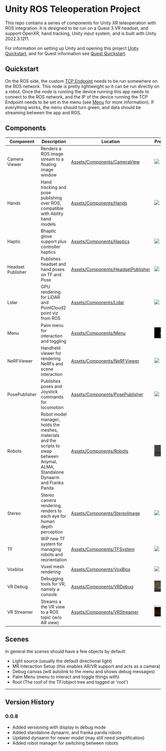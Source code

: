 # Unity ROS Teleoperation Project


This repo contains a series of components for Unity XR teleoperation with ROS integration. It is designed to be run on a Quest 3 VR headset, and support OpenXR, hand tracking, Unity input system, and is built with Unity 2022.3.12f1.

For information on setting up Unity and opening this project [Unity Quickstart](docs/unity.md), and for Quest information see [Quest Quickstart](docs/quest.md).


## Quickstart
On the ROS side, the custom [TCP Endpoint](https://github.com/leggedrobotics/ROS-TCP-Endpoint) needs to be run somewhere on the ROS network. This node is pretty lightweight so it can be run directly on a robot. Once the node is running the device running this app needs to connect to the ROS network, and the IP of the device running the TCP Endpoint needs to be set in the menu (see [Menu](Assets/Components/Menu) for more information). If everything works, the menu should turn green, and data should be streaming between the app and ROS.


## Components

| Component | Description | Location | Preview | Status |
| --- | --- | --- | --- | --- |
| Camera Viewer | Renders a ROS image stream to a floating image window | [Assets/Components/CameraView](Assets/Components/CameraView) | ![](/docs/images/images.gif) | Functional |
| Hands | Hand tracking and pose publishing over ROS, compatible with Ability hand models | [Assets/Components/Hands](Assets/Components/Hands) | ![](/docs/images/hands.gif) | Functional |
| Haptic | Bhaptic glove support  plus controller haptics | [Assets/Components/Haptics](Assets/Components/Haptics) | ![](/docs/images/haptics.gif) | Functional |
| Headset Publisher | Publishes headset and hand poses on TF and Pose | [Assets/Components/HeadsetPublisher](Assets/Components/HeadsetPublisher) | ![](/docs/images/tf.gif) | Functional |
| Lidar | GPU rendering for LiDAR and PointCloud2 point viz from ROS | [Assets/Components/Lidar](Assets/Components/Lidar) | ![](/docs/images/lidar.gif) | Functional |
| Menu | Palm menu for interaction and toggling | [Assets/Components/Menu](Assets/Components/Menu) | ![](/docs/images/menu.gif) | Functional |
| NeRFViewer | Handheld viewer for rendering NeRFs and scene interaction | [Assets/Components/NeRFViewer](Assets/Components/NeRFViewer) | ![](/docs/images/nerf.gif) | Functional (needs updates) |
| PosePublisher | Publishes poses and Joystick commands for locomotion | [Assets/Components/PosePublisher](Assets/Components/PosePublisher) | ![](/docs/images/posegoals.gif) | Functional |
| Robots | Robot model manager, holds the meshes, materials and the scripts to swap between Anymal, ALMA, Standalone Dynaarm and Franka Panda | [Assets/Components/Robots](Assets/Components/Robots) | ![](/docs/images/robots.jpg) | Functional |
| Stereo | Stereo camera rendering, renders to each eye for human depth perception | [Assets/Components/StereoImage](Assets/Components/StereoImage) | ![](/docs/images/stereo.gif) | Functional |
| TF | WiP new TF system for managing robots and reorientation | [Assets/Components/TFSystem](Assets/Components/TFSystem) | ![](/docs/images/tf.gif) | Incomplete |
| Voxblox | Voxel mesh rendering | [Assets/Components/VoxBlox](Assets/Components/VoxBlox) | ![](/docs/images/vox.gif) | Functional |
| VR Debug | Debugging tools for VR, namely a console | [Assets/Components/VRDebug](Assets/Components/VRDebug) | ![](/docs/images/vr_console.jpg) | Functional |
| VR Streamer | Streams a the VR view to a ROS topic (w/o AR view) | [Assets/Components/VRStreamer](Assets/Components/VRStreamer) | ![](/docs/images/streamer.jpg) | Functional |



## Scenes
In general the scenes should have a few objects by default:
- Light source (usually the default directional light)
- MR Interaction Setup (this enables AR/VR support and acts as a camera)
- Debug canvas (will autolink to the menu and shows debug messages)
- Palm Menu (menu to interact and toggle things with)
- Root (The roof of the TF/object tree and tagged at 'root')

---

## Version History

### 0.0.8
- Added versioning with display in debug mode
- Added standalone dynaarm, and franka panda robots
- Updated dynaarm for newer model (may still need simplification)
- Added robot manager for switching between robots
